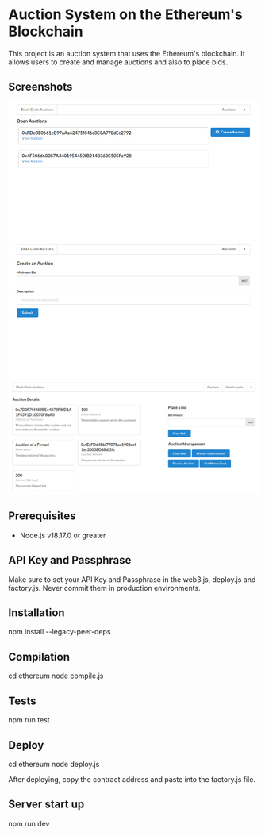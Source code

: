 # Auction System on the Ethereum's Blockchain

This project is an auction system that uses the Ethereum's blockchain. It allows users to create and manage auctions and also to place bids.

## Screenshots

![Listing Auctions](image01.png)
![Auction creation](image02.png)
![Auction details](image03.png)

## Prerequisites

- Node.js v18.17.0 or greater

## API Key and Passphrase

Make sure to set your API Key and Passphrase in the web3.js, deploy.js and factory.js. Never commit them in production environments.

## Installation

npm install --legacy-peer-deps

## Compilation

cd ethereum
node compile.js

## Tests

npm run test

## Deploy

cd ethereum
node deploy.js

After deploying, copy the contract address and paste into the factory.js file.

## Server start up

npm run dev